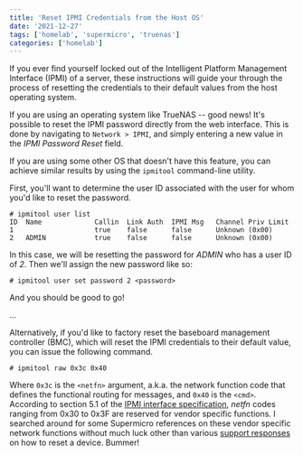 ```yaml
---
title: 'Reset IPMI Credentials from the Host OS'
date: '2021-12-27'
tags: ['homelab', 'supermicro', 'truenas']
categories: ['homelab']
---
```


If you ever find yourself locked out of the Intelligent Platform Management Interface (IPMI) of a server, these
instructions will guide your through the process of resetting the credentials to their default values from the host
operating system.

<!--more-->

If you are using an operating system like TrueNAS -- good news! It's possible to reset the IPMI password directly from
the web interface. This is done by navigating to `Network > IPMI`, and simply entering a new value in the _IPMI
Password Reset_ field.

If you are using some other OS that doesn't have this feature, you can achieve similar results by using the `ipmitool`
command-line utility.

First, you'll want to determine the user ID associated with the user for whom you'd like to reset the password.

```
# ipmitool user list
ID  Name             Callin  Link Auth  IPMI Msg   Channel Priv Limit
1                    true    false      false      Unknown (0x00)
2   ADMIN            true    false      false      Unknown (0x00)
```

In this case, we will be resetting the password for _ADMIN_ who has a user ID of _2_. Then we'll assign the new
password like so:

```
# ipmitool user set password 2 <password>
```

And you should be good to go!

...

Alternatively, if you'd like to factory reset the baseboard management controller (BMC), which will reset the IPMI
credentials to their default value, you can issue the following command.

```
# ipmitool raw 0x3c 0x40
```

Where `0x3c` is the `<netfn>` argument, a.k.a. the network function code that defines the functional routing for
messages, and `0x40` is the `<cmd>`. According to section 5.1 of the [IPMI interface
specification](https://www.intel.com/content/dam/www/public/us/en/documents/product-briefs/ipmi-second-gen-interface-spec-v2-rev1-1.pdf),
_netfn_ codes ranging from 0x30 to 0x3F are reserved for vendor specific functions. I searched around for some
Supermicro references on these vendor specific network functions without much luck other than various [support
responses](https://www.supermicro.com/support/faqs/faq.cfm?faq=15448) on how to reset a device. Bummer!
